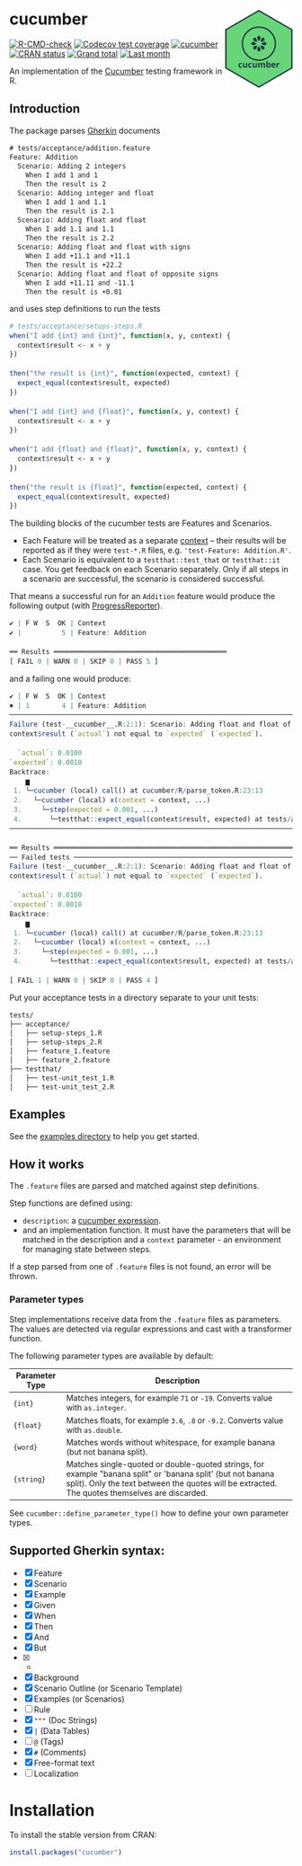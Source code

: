 
# cucumber <img src="man/figures/logo.png" align="right" alt="" width="120" />

<!-- badges: start -->
[![R-CMD-check](https://github.com/jakubsob/cucumber/actions/workflows/R-CMD-check.yaml/badge.svg)](https://github.com/jakubsob/cucumber/actions/workflows/R-CMD-check.yaml)
[![Codecov test coverage](https://codecov.io/gh/jakubsob/cucumber/branch/main/graph/badge.svg)](https://app.codecov.io/gh/jakubsob/cucumber?branch=main)
[![cucumber](https://img.shields.io/github/actions/workflow/status/jakubsob/cucumber/test-acceptance.yaml?branch=dev&label=cucumber&logo=cucumber&color=23D96C&labelColor=0f2a13)](https://github.com/jakubsob/cucumber/actions/workflows/test-acceptance.yaml)
[![CRAN status](https://www.r-pkg.org/badges/version/cucumber)](https://CRAN.R-project.org/package=cucumber)
[![Grand total](http://cranlogs.r-pkg.org/badges/grand-total/cucumber)](https://cran.r-project.org/package=cucumber)
[![Last month](http://cranlogs.r-pkg.org/badges/last-month/cucumber)](https://cran.r-project.org/package=cucumber)
<!-- badges: end -->

An implementation of the [Cucumber](https://cucumber.io/) testing framework in R.

## Introduction

The package parses [Gherkin](https://cucumber.io/docs/gherkin/reference/) documents

```gherkin
# tests/acceptance/addition.feature
Feature: Addition
  Scenario: Adding 2 integers
    When I add 1 and 1
    Then the result is 2
  Scenario: Adding integer and float
    When I add 1 and 1.1
    Then the result is 2.1
  Scenario: Adding float and float
    When I add 1.1 and 1.1
    Then the result is 2.2
  Scenario: Adding float and float with signs
    When I add +11.1 and +11.1
    Then the result is +22.2
  Scenario: Adding float and float of opposite signs
    When I add +11.11 and -11.1
    Then the result is +0.01
```

and uses step definitions to run the tests

```r
# tests/acceptance/setups-steps.R
when("I add {int} and {int}", function(x, y, context) {
  context$result <- x + y
})

then("the result is {int}", function(expected, context) {
  expect_equal(context$result, expected)
})

when("I add {int} and {float}", function(x, y, context) {
  context$result <- x + y
})

when("I add {float} and {float}", function(x, y, context) {
  context$result <- x + y
})

then("the result is {float}", function(expected, context) {
  expect_equal(context$result, expected)
})
```

The building blocks of the cucumber tests are Features and Scenarios.

- Each Feature will be treated as a separate [context](https://testthat.r-lib.org/reference/context.html?q=context#ref-usage) – their results will be reported as if they were `test-*.R` files, e.g. `'test-Feature: Addition.R'`.
- Each Scenario is equivalent to a `testthat::test_that` or `testthat::it` case. You get feedback on each Scenario separately. Only if all steps in a scenario are successful, the scenario is considered successful.

That means a successful run for an `Addition` feature would produce the following output (with [ProgressReporter](https://testthat.r-lib.org/reference/ProgressReporter.html)).

```r
✔ | F W  S  OK | Context
✔ |          5 | Feature: Addition

══ Results ═══════════════════════════════════════════
[ FAIL 0 | WARN 0 | SKIP 0 | PASS 5 ]
```

and a failing one would produce:

```r
✔ | F W  S  OK | Context
✖ | 1        4 | Feature: Addition
────────────────────────────────────────────────────────────────────────────
Failure (test-__cucumber__.R:2:1): Scenario: Adding float and float of opposite signs
context$result (`actual`) not equal to `expected` (`expected`).

  `actual`: 0.0100
`expected`: 0.0010
Backtrace:
    ▆
 1. └─cucumber (local) call() at cucumber/R/parse_token.R:23:13
 2.   └─cucumber (local) x(context = context, ...)
 3.     └─step(expected = 0.001, ...)
 4.       └─testthat::expect_equal(context$result, expected) at tests/acceptance/setup-steps-addition.R:19:3
────────────────────────────────────────────────────────────────────────────

══ Results ═════════════════════════════════════════════════════════════════
── Failed tests ────────────────────────────────────────────────────────────
Failure (test-__cucumber__.R:2:1): Scenario: Adding float and float of opposite signs
context$result (`actual`) not equal to `expected` (`expected`).

  `actual`: 0.0100
`expected`: 0.0010
Backtrace:
    ▆
 1. └─cucumber (local) call() at cucumber/R/parse_token.R:23:13
 2.   └─cucumber (local) x(context = context, ...)
 3.     └─step(expected = 0.001, ...)
 4.       └─testthat::expect_equal(context$result, expected) at tests/acceptance/setup-steps-addition.R:19:3

[ FAIL 1 | WARN 0 | SKIP 0 | PASS 4 ]
```

Put your acceptance tests in a directory separate to your unit tests:

```text
tests/
├── acceptance/
│   ├── setup-steps_1.R
│   ├── setup-steps_2.R
│   ├── feature_1.feature
│   ├── feature_2.feature
├── testthat/
│   ├── test-unit_test_1.R
│   ├── test-unit_test_2.R
```

## Examples

See the [examples directory](https://github.com/jakubsob/cucumber/tree/main/inst/examples) to help you get started.

## How it works

The `.feature` files are parsed and matched against step definitions.

Step functions are defined using:

- `description`: a [cucumber expression](https://github.com/cucumber/cucumber-expressions).
- and an implementation function. It must have the parameters that will be matched in the description and a `context` parameter - an environment for managing state between steps.

If a step parsed from one of `.feature` files is not found, an error will be thrown.

### Parameter types

Step implementations receive data from the `.feature` files as parameters. The values are detected via regular expressions and cast with a transformer function.

The following parameter types are available by default:

| Parameter Type | Description                                                                                                                                                                                                   |
| -------------- | ------------------------------------------------------------------------------------------------------------------------------------------------------------------------------------------------------------- |
| `{int}`        | Matches integers, for example `71` or `-19`. Converts value with `as.integer`.                                                                                                                                |
| `{float}`      | Matches floats, for example `3.6`, `.8` or `-9.2`. Converts value with `as.double`.                                                                                                                           |
| `{word}`       | Matches words without whitespace, for example banana (but not banana split).                                                                                                                                  |
| `{string}`     | Matches single-quoted or double-quoted strings, for example "banana split" or 'banana split' (but not banana split). Only the text between the quotes will be extracted. The quotes themselves are discarded. |

See `cucumber::define_parameter_type()` how to define your own parameter types.

## Supported Gherkin syntax:

- [x] Feature
- [x] Scenario
- [x] Example
- [x] Given
- [x] When
- [x] Then
- [x] And
- [x] But
- [x] *
- [x] Background
- [x] Scenario Outline (or Scenario Template)
- [x] Examples (or Scenarios)
- [ ] Rule
- [x] `"""` (Doc Strings)
- [x] `|` (Data Tables)
- [ ] `@` (Tags)
- [x] `#` (Comments)
- [x] Free-format text
- [ ] Localization

# Installation

To install the stable version from CRAN:

```r
install.packages("cucumber")
```
